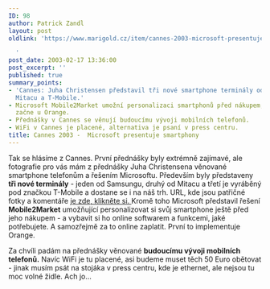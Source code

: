 ```yaml
---
ID: 98
author: Patrick Zandl
layout: post
oldlink: 'https://www.marigold.cz/item/cannes-2003-microsoft-presentuje-smartphony

  '
post_date: 2003-02-17 13:36:00
post_excerpt: ''
published: true
summary_points:
- 'Cannes: Juha Christensen představil tři nové smartphone terminály od Samsungu,
  Mitacu a T-Mobile.'
- Microsoft Mobile2Market umožní personalizaci smartphonů před nákupem, implementace
  začne u Orange.
- Přednášky v Cannes se věnují budoucímu vývoji mobilních telefonů.
- WiFi v Cannes je placené, alternativa je psaní v press centru.
title: Cannes 2003 -  Microsoft presentuje smartphony
---
```


<p>
Tak se hlásíme z Cannes. První přednášky byly extrémně zajímavé, ale fotografie pro vás mám z přednášky Juha Christensena věnované smartphone telefonům a řešením Microsoftu. Především byly představeny <STRONG>tři nové terminály</STRONG> - jeden od Samsungu, druhý od Mitacu a třetí je vyráběný pod značkou T-Mobile a dostane se i na náš trh. URL, kde jsou patřičné fotky a komentáře <A href="http://tangero.me.cz/cannes2003/mssmartphone/" target=_blank>je zde, klikněte si. </A>Kromě toho Microsoft představil řešení <STRONG>Mobile2Market</STRONG> umožňující personalizovat si svůj smartphone ještě před jeho nákupem - a vybavit si ho online softwarem a funkcemi, jaké potřebujete. A samozřejmě za to online zaplatit. První to implementuje Orange. </p>

<p>
Za chvíli padám na přednášky věnované <STRONG>budoucímu vývoji mobilních telefonů.</STRONG> Navíc WiFi je tu placené, asi budeme muset těch 50 Euro obětovat - jinak musím psát na stojáka v press centru, kde je ethernet, ale nejsou tu moc volné židle. Ach jo...</p>